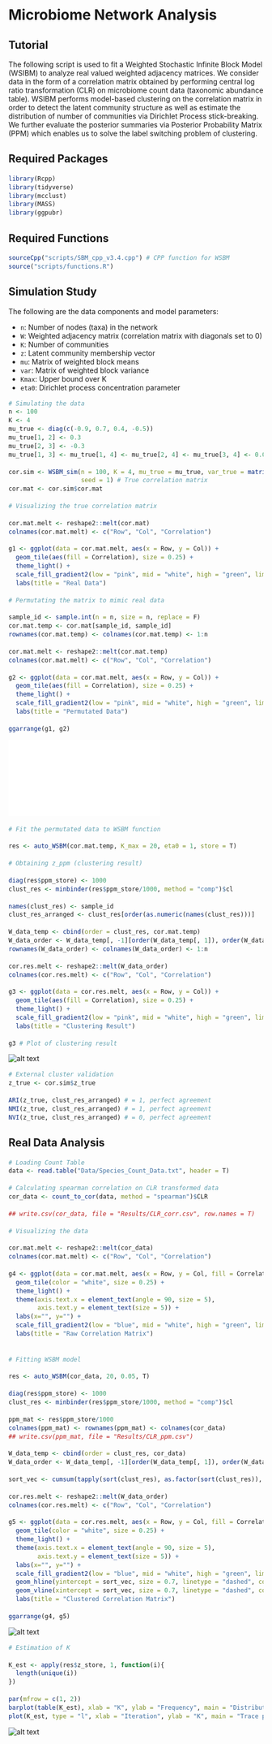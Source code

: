 # Microbiome Network Analysis
 
## Tutorial

The following script is used to fit a Weighted Stochastic Infinite Block Model (WSIBM) to analyze real valued weighted adjacency matrices. We consider data in the form of a correlation matrix obtained by performing central log ratio transformation (CLR) on microbiome count data (taxonomic abundance table). WSIBM performs model-based clustering on the correlation matrix in order to detect the latent community structure as well as estimate the distribution of number of communities via Dirichlet Process stick-breaking. We further evaluate the posterior summaries via Posterior Probability Matrix (PPM) which enables us to solve the label switching problem of clustering. 

## Required Packages

```r
library(Rcpp)
library(tidyverse)
library(mcclust)
library(MASS)
library(ggpubr)
```

## Required Functions

```r
sourceCpp("scripts/SBM_cpp_v3.4.cpp") # CPP function for WSBM
source("scripts/functions.R")
```

## Simulation Study

The following are the data components and model parameters:

-   `n`: Number of nodes (taxa) in the network 
-   `W`: Weighted adjacency matrix (correlation matrix with diagonals set to 0)
-   `K`: Number of communities
-   `z`: Latent community membership vector
-   `mu`: Matrix of weighted block means
-   `var`: Matrix of weighted block variance
-   `Kmax`: Upper bound over K
-   `eta0`: Dirichlet process concentration parameter 


``` r
# Simulating the data 
n <- 100
K <- 4
mu_true <- diag(c(-0.9, 0.7, 0.4, -0.5))
mu_true[1, 2] <- 0.3
mu_true[2, 3] <- -0.3
mu_true[1, 3] <- mu_true[1, 4] <- mu_true[2, 4] <- mu_true[3, 4] <- 0.001

cor.sim <- WSBM_sim(n = 100, K = 4, mu_true = mu_true, var_true = matrix(0.1, K, K),
                    seed = 1) # True correlation matrix
cor.mat <- cor.sim$cor.mat

# Visualizing the true correlation matrix

cor.mat.melt <- reshape2::melt(cor.mat)
colnames(cor.mat.melt) <- c("Row", "Col", "Correlation")

g1 <- ggplot(data = cor.mat.melt, aes(x = Row, y = Col)) +
  geom_tile(aes(fill = Correlation), size = 0.25) +
  theme_light() +
  scale_fill_gradient2(low = "pink", mid = "white", high = "green", limits = c(-1, 1)) +
  labs(title = "Real Data")

# Permutating the matrix to mimic real data

sample_id <- sample.int(n = n, size = n, replace = F)
cor.mat.temp <- cor.mat[sample_id, sample_id]
rownames(cor.mat.temp) <- colnames(cor.mat.temp) <- 1:n

cor.mat.melt <- reshape2::melt(cor.mat.temp)
colnames(cor.mat.melt) <- c("Row", "Col", "Correlation")

g2 <- ggplot(data = cor.mat.melt, aes(x = Row, y = Col)) +
  geom_tile(aes(fill = Correlation), size = 0.25) +
  theme_light() +
  scale_fill_gradient2(low = "pink", mid = "white", high = "green", limits = c(-1, 1)) +
  labs(title = "Permutated Data")

ggarrange(g1, g2)
```
![alt text](Results/res_plot_1.pdf)

``` r
# Fit the permutated data to WSBM function

res <- auto_WSBM(cor.mat.temp, K_max = 20, eta0 = 1, store = T) 

# Obtaining z_ppm (clustering result)

diag(res$ppm_store) <- 1000
clust_res <- minbinder(res$ppm_store/1000, method = "comp")$cl

names(clust_res) <- sample_id
clust_res_arranged <- clust_res[order(as.numeric(names(clust_res)))]

W_data_temp <- cbind(order = clust_res, cor.mat.temp)
W_data_order <- W_data_temp[, -1][order(W_data_temp[, 1]), order(W_data_temp[, 1])]
rownames(W_data_order) <- colnames(W_data_order) <- 1:n

cor.res.melt <- reshape2::melt(W_data_order)
colnames(cor.res.melt) <- c("Row", "Col", "Correlation")

g3 <- ggplot(data = cor.res.melt, aes(x = Row, y = Col)) +
  geom_tile(aes(fill = Correlation), size = 0.25) +
  theme_light() +
  scale_fill_gradient2(low = "pink", mid = "white", high = "green", limits = c(-1, 1)) +
  labs(title = "Clustering Result")

g3 # Plot of clustering result
```
![alt text](https://github.com/tejasvbedi95/BayesSMEG/blob/5826af4199a8a775b499cf6354f0d1429ac79dbb/figures/cp_detection.png)

``` r
# External cluster validation
z_true <- cor.sim$z_true

ARI(z_true, clust_res_arranged) # = 1, perfect agreement
NMI(z_true, clust_res_arranged) # = 1, perfect agreement
NVI(z_true, clust_res_arranged) # = 0, perfect agreement

```

## Real Data Analysis

``` r
# Loading Count Table
data <- read.table("Data/Species_Count_Data.txt", header = T)

# Calculating spearman correlation on CLR transformed data
cor_data <- count_to_cor(data, method = "spearman")$CLR 

## write.csv(cor_data, file = "Results/CLR_corr.csv", row.names = T)

# Visualizing the data

cor.mat.melt <- reshape2::melt(cor_data)
colnames(cor.mat.melt) <- c("Row", "Col", "Correlation")

g4 <- ggplot(data = cor.mat.melt, aes(x = Row, y = Col, fill = Correlation)) +
  geom_tile(color = "white", size = 0.25) +
  theme_light() +
  theme(axis.text.x = element_text(angle = 90, size = 5),
        axis.text.y = element_text(size = 5)) +
  labs(x="", y="") +
  scale_fill_gradient2(low = "blue", mid = "white", high = "green", limits = c(-1, 1)) +
  labs(title = "Raw Correlation Matrix")
  

# Fitting WSBM model

res <- auto_WSBM(cor_data, 20, 0.05, T)

diag(res$ppm_store) <- 1000
clust_res <- minbinder(res$ppm_store/1000, method = "comp")$cl

ppm_mat <- res$ppm_store/1000
colnames(ppm_mat) <- rownames(ppm_mat) <- colnames(cor_data)
## write.csv(ppm_mat, file = "Results/CLR_ppm.csv")

W_data_temp <- cbind(order = clust_res, cor_data)
W_data_order <- W_data_temp[, -1][order(W_data_temp[, 1]), order(W_data_temp[, 1])]

sort_vec <- cumsum(tapply(sort(clust_res), as.factor(sort(clust_res)), length)) + 0.5

cor.res.melt <- reshape2::melt(W_data_order)
colnames(cor.res.melt) <- c("Row", "Col", "Correlation")

g5 <- ggplot(data = cor.res.melt, aes(x = Row, y = Col, fill = Correlation)) +
  geom_tile(color = "white", size = 0.25) +
  theme_light() +
  theme(axis.text.x = element_text(angle = 90, size = 5),
        axis.text.y = element_text(size = 5)) +
  labs(x="", y="") +
  scale_fill_gradient2(low = "blue", mid = "white", high = "green", limits = c(-1, 1)) +
  geom_hline(yintercept = sort_vec, size = 0.7, linetype = "dashed", col = "red", alpha = 0.4) +
  geom_vline(xintercept = sort_vec, size = 0.7, linetype = "dashed", col = "red", alpha = 0.4) +
  labs(title = "Clustered Correlation Matrix")

ggarrange(g4, g5)

```
![alt text](https://github.com/tejasvbedi95/BayesSMEG/blob/5826af4199a8a775b499cf6354f0d1429ac79dbb/figures/cp_detection.png)

``` r
# Estimation of K

K_est <- apply(res$z_store, 1, function(i){
  length(unique(i))
})

par(mfrow = c(1, 2))
barplot(table(K_est), xlab = "K", ylab = "Frequency", main = "Distribution of K")
plot(K_est, type = "l", xlab = "Iteration", ylab = "K", main = "Trace plot of K")
```

![alt text](https://github.com/tejasvbedi95/BayesSMEG/blob/5826af4199a8a775b499cf6354f0d1429ac79dbb/figures/cp_detection.png)








